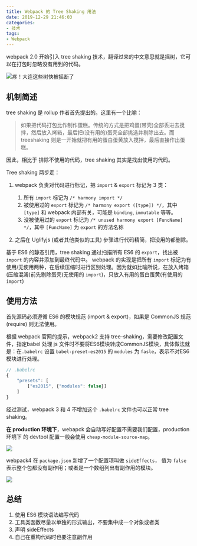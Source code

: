 ```yaml
---
title: Webpack 的 Tree Shaking 用法
date: 2019-12-29 21:46:03
categories:
- 技术
tags:
- Webpack
---
```

webpack 2.0 开始引入 tree shaking 技术，翻译过来的中文意思就是摇树，它可以在打包时忽略没有用到的代码。 
<!-- more -->
![疼！大连这些树快被摇断了](https://5b0988e595225.cdn.sohucs.com/images/20180623/8029f5ff915041c0a5e88ea0be6a82a0.gif)

## 机制简述
tree shaking 是 rollup 作者首先提出的。这里有一个比喻：
> 如果把代码打包比作制作蛋糕。传统的方式是把鸡蛋(带壳)全部丢进去搅拌，然后放入烤箱，最后把(没有用的)蛋壳全部挑选并剔除出去。而 treeshaking 则是一开始就把有用的蛋白蛋黄放入搅拌，最后直接作出蛋糕。

因此，相比于 排除不使用的代码，tree shaking 其实是找出使用的代码。

Tree shaking 两步走：
1. webpack 负责对代码进行标记，把 `import` & `export` 标记为 3 类：  
    1. 所有 `import` 标记为 `/* harmony import */`  
    2. 被使用过的 `export` 标记为 `/* harmony export ([type]) */`，其中 `[type]` 和 webpack 内部有关，可能是 `binding`, `immutable` 等等。  
    3. 没被使用过的 `export` 标记为 `/* unused harmony export [FuncName] */`，其中 `[FuncName]` 为 `export` 的方法名称

2. 之后在 Uglifyjs (或者其他类似的工具) 步骤进行代码精简，把没用的都删除。

基于 ES6 的静态引用，tree shaking 通过扫描所有 ES6 的 `export`，找出被 `import` 的内容并添加到最终代码中。 webpack 的实现是把所有 `import` 标记为有使用/无使用两种，在后续压缩时进行区别处理。因为就如比喻所说，在放入烤箱(压缩混淆)前先剔除蛋壳(无使用的 `import`)，只放入有用的蛋白蛋黄(有使用的 `import`)

## 使用方法

首先源码必须遵循 ES6 的模块规范 (import & export)，如果是 CommonJS 规范 (require) 则无法使用。

根据 webpack 官网的提示，webpack2 支持 tree-shaking，需要修改配置文件，指定babel 处理 js 文件时不要将ES6模块转成CommonJS模块，具体做法就是：在`.babelrc` 设置 `babel-preset-es2015` 的 `modules` 为 `fasle`，表示不对ES6模块进行处理。

```js
// .babelrc
{
    "presets": [
        ["es2015", {"modules": false}]
    ]
}
```

经过测试，webpack 3 和 4 不增加这个 `.babelrc` 文件也可以正常 tree shaking。

**在 production 环境下**，webapck 会自动写好配置不需要我们配置，production 环境下 的 devtool 配置一般会使用 `cheap-module-source-map`。

![](https://gitee.com/dunizb/cloudimg/raw/jsdelivr/Tree-Shaking/1.png)

webpack4 在 `package.json` 新增了一个配置项叫做 `sideEffects`， 值为 `false` 表示整个包都没有副作用；或者是一个数组列出有副作用的模块。

![](https://gitee.com/dunizb/cloudimg/raw/jsdelivr/Tree-Shaking/2.png)

## 总结
1. 使用 ES6 模块语法编写代码
2. 工具类函数尽量以单独的形式输出，不要集中成一个对象或者类
3. 声明 sideEffects
4. 自己在重构代码时也要注意副作用

